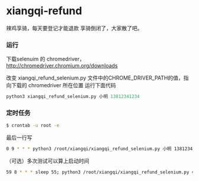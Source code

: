 # xiangqi-refund
辣鸡享骑，每天要登记才能退款
享骑倒闭了，大家散了吧。

### 运行
下载selenuim 的 chromedriver，http://chromedriver.chromium.org/downloads

改变 xiangqi_refund_selenium.py 文件中的CHROME_DRIVER_PATH的值，指向下载的 chromedriver 所在位置
运行下面代码

```python
python3 xiangqi_refund_selenium.py 小明 13812341234
```

### 定时任务
```bash
$ crontab -u root -e
```
最后一行写
```bash
0 9 * * * python3 /root/xiangqi/xiangqi_refund_selenium.py 小明 13812341234
```
（可选）多次测试可以算上启动时间
```bash
59 8 * * * sleep 55; python3 /root/xiangqi/xiangqi_refund_selenium.py 小明 13812341234
```